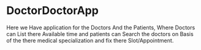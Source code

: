 # DoctorDoctorApp
Here we Have application for the Doctors And the Patients, Where Doctors can List there Available time and patients can Search the doctors on Basis of the there medical specialization and fix there Slot/Appointment. 
